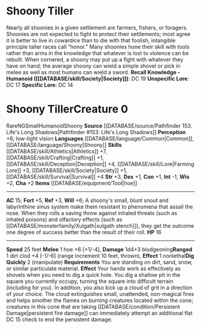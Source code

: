 ﻿---
ac: '15'
alignment: NG
all_resistance: null
burrow_speed: null
charisma: '+2'
climb_speed: null
constitution: '+1'
creature_ability:
- Dig Quickly
creature_family: '[[DATABASE/monsterfamily/Shoony|Shoony]]'
description: "Nearly all shoonies in a given settlement are farmers, fishers, or foragers.\
  \ Shoonies are not expected to fight to protect their settlements; most agree it\
  \ is better to live in cowardice than to die with that foolish, intangible principle\
  \ taller races call \u201Chonor.\u201D Many shoonies hone their skill with tools\
  \ rather than arms in the knowledge that whatever is lost to violence can be rebuilt.\
  \ When cornered, a shoony may put up a fight with whatever they have on hand; the\
  \ average shoony can wield a simple shovel or pick in melee as well as most humans\
  \ can wield a sword.<br/><br/><b><u>Recall Knowledge - Humanoid</u> ( [[DATABASE/skill/Society|Society]]\
  \ )</b>: DC 19<br/><b><u>Unspecific Lore</u></b>: DC 17<br/><b><u>Specific Lore</u></b>:\
  \ DC 14"
dexterity: '+1'
element: null
fly_speed: null
fortitude: '+5'
hardness: null
hp: '16'
id: '521'
immunity: null
intelligence: '-1'
land_speed: '25'
language:
- '[[DATABASE/language/Common|Common]]'
- '[[DATABASE/language/Shoony|Shoony]]'
level: '0'
max_speed: '25'
name: Shoony Tiller
perception: '+6'
rarity: Rare
reflex: '+3'
resistance: null
rus_type_level: null
school: null
sense:
- low-light vision
size: Small
skill:
- '[[DATABASE/skill/Athletics|Athletics]] +7'
- '[[DATABASE/skill/Crafting|Crafting]] +1'
- '[[DATABASE/skill/Deception|Deception]] +4'
- '[[DATABASE/skill/Lore|Farming Lore]] +3'
- '[[DATABASE/skill/Society|Society]] +1'
- '[[DATABASE/skill/Survival|Survival]] +4'
source: '[[DATABASE/source/Pathfinder 153. Life''s Long Shadows|Pathfinder #153: Life''s
  Long Shadows]]'
speed:
- 25 feet
spell: null
strength: '+3'
strength_req: '3'
strongest_save:
- Will
swim_speed: null
trait:
- '[[DATABASE/trait/Humanoid|Humanoid]]'
- '[[DATABASE/trait/Rare|Rare]]'
- '[[DATABASE/trait/Shoony|Shoony]]'
type: Creature
vision: Low-light vision
weakest_save:
- Reflex
weakness: null
will: '+6'
wisdom: '+2'

---
# Shoony Tiller

Nearly all shoonies in a given settlement are farmers, fishers, or foragers. Shoonies are not expected to fight to protect their settlements; most agree it is better to live in cowardice than to die with that foolish, intangible principle taller races call “honor.” Many shoonies hone their skill with tools rather than arms in the knowledge that whatever is lost to violence can be rebuilt. When cornered, a shoony may put up a fight with whatever they have on hand; the average shoony can wield a simple shovel or pick in melee as well as most humans can wield a sword.
**Recall Knowledge - Humanoid ([[DATABASE/skill/Society|Society]])**: DC 19
**Unspecific Lore**: DC 17
**Specific Lore**: DC 14

# Shoony Tiller<span class="item-type">Creature 0</span>

<span class="trait-rare item-trait">Rare</span><span class="trait-alignment item-trait">NG</span><span class="trait-size item-trait">Small</span><span class="item-trait">Humanoid</span><span class="item-trait">Shoony</span>
**Source** [[DATABASE/source/Pathfinder 153. Life's Long Shadows|Pathfinder #153: Life's Long Shadows]]
**Perception** +6; low-light vision
**Languages** [[DATABASE/language/Common|Common]], [[DATABASE/language/Shoony|Shoony]]
**Skills** [[DATABASE/skill/Athletics|Athletics]] +7, [[DATABASE/skill/Crafting|Crafting]] +1, [[DATABASE/skill/Deception|Deception]] +4, [[DATABASE/skill/Lore|Farming Lore]] +3, [[DATABASE/skill/Society|Society]] +1, [[DATABASE/skill/Survival|Survival]] +4
**Str** +3, **Dex** +1, **Con** +1, **Int** -1, **Wis** +2, **Cha** +2
**Items** [[DATABASE/equipment/Tool|hoe]]

---
**AC** 15; **Fort** +5, **Ref** +3, **Will** +6; A shoony's small, blunt snout and labyrinthine sinus system make them resistant to phenomena that assail the nose. When they rolls a saving throw against inhaled threats (such as inhaled poisons) and olfactory effects (such as [[DATABASE/monsterfamily/Xulgath|xulgath stench]]), they get the outcome one degree of success better than the result of their roll.
**HP** 16

---
**Speed** 25 feet
<span class="in-box-ability">**Melee** <span class="action-icon">1</span> hoe +6 [+1/-4], **Damage** 1d4+3 bludgeoning</span><span class="in-box-ability">**Ranged** <span class="action-icon">1</span> dirt clod +4 [-1/-6] (range increment 10 feet, thrown), **Effect** 1 nonlethal</span><span class="in-box-ability">**Dig Quickly** <span class="action-icon">2</span> (manipulate) **Requirements** You are standing on dirt, sand, snow, or similar particulate material. **Effect** Your hands work as effectively as shovels when you need to dig a quick hole. You dig a shallow pit in the square you currently occupy, turning the square into difficult terrain (including for you). In addition, you also kick up a cloud of grit in a direction of your choice. The cloud extinguishes small, unattended, non-magical fires and helps smother the flames on burning creatures located within the cone; creatures in this cone that are taking [[DATABASE/condition/Persistent Damage|persistent fire damage]] can immediately attempt an additional flat DC 15 check to end the persistent damage.</span>
